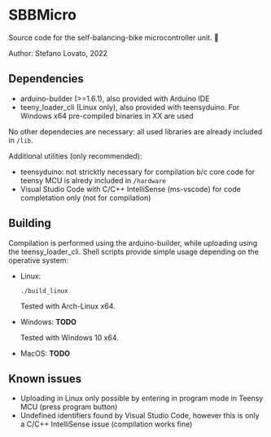 # SBBMicro

Source code for the self-balancing-bike microcontroller unit. 🚀️

Author: Stefano Lovato, 2022

## Dependencies

* arduino-builder (>=1.6.1), also provided with Arduino IDE
* teeny_loader_cli (Linux only), also provided with teensyduino. For Windows x64 pre-compiled binaries in XX are used

No other dependecies are necessary: all used libraries are already included in `/lib`.

Additional utilities (only recommended):

* teensyduino: not stricktly necessary for compilation b/c core code for teensy MCU is alredy included in `/hardware`
* Visual Studio Code with C/C++ IntelliSense (ms-vscode) for code completation only (not for compilation)

## Building

Compilation is performed using the arduino-builder, while uploading using the teensy_loader_cli. Shell scripts provide simple usage depending on the operative system:

* Linux: 

  ```
  ./build_linux
  ```

  Tested with Arch-Linux x64.
* Windows: **TODO**

  Tested with Windows 10 x64.
* MacOS: **TODO**

## Known issues

* Uploading in Linux only possible by entering in program mode in Teensy MCU (press program button)
* Undefined identifiers found by Visual Studio Code, however this is only a C/C++ IntelliSense issue (compilation works fine)
